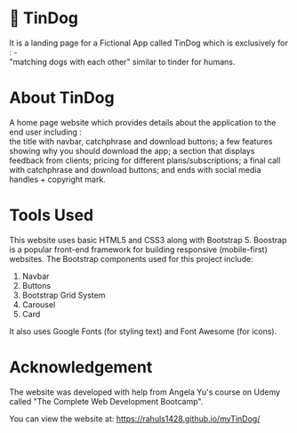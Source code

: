 # 🐶 TinDog
It is a landing page for a Fictional App called TinDog which is exclusively for : -  
"matching dogs with each other" similar to tinder for humans.

# About TinDog
A home page website which provides details about the application to the end user including :   
the title with navbar, catchphrase and download buttons; a few features showing why you should download the app; a section that displays feedback from clients; pricing for different plans/subscriptions; a final call with catchphrase and download buttons; and ends with social media handles + copyright mark.

# Tools Used
This website uses basic HTML5 and CSS3 along with Bootstrap 5. 
Boostrap is a popular front-end framework for building responsive (mobile-first) websites.
The Bootstrap components used for this project include:  
1. Navbar 
2. Buttons
3. Bootstrap Grid System
4. Carousel
5. Card

It also uses Google Fonts (for styling text) and Font Awesome (for icons).

# Acknowledgement
The website was developed with help from Angela Yu's course on Udemy called "The Complete Web Development Bootcamp".


You can view the website at: https://rahuls1428.github.io/myTinDog/ 



